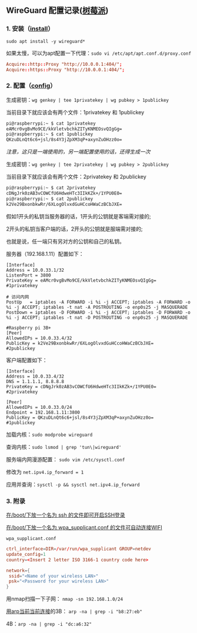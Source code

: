 ## WireGuard 配置记录([树莓派](https://www.raspberrypi.org/software/operating-systems/#raspberry-pi-os-32-bit))

### 1. 安装（[install](https://www.wireguard.com/install/)）

`sudo apt install -y wireguard*`

如果太慢，可以为apt配置一下代理：`sudo vi /etc/apt/apt.conf.d/proxy.conf`

```conf
Acquire::http::Proxy "http://10.0.0.1:404/";
Acquire::https::Proxy "http://10.0.0.1:404/";
```

### 2. 配置（[config](https://www.wireguard.com/quickstart/)）
生成密钥：`wg genkey | tee 1privatekey | wg pubkey > 1publickey`

当前目录下就应该会有两个文件：1privatekey 和 1publickey

```bash
pi@raspberrypi:~ $ cat 1privatekey
eAMcr0vgBvMo9CE/kkVletvbchkZITyKNMEOsvQIgGg=
pi@raspberrypi:~ $ cat 1publickey
QKzuDLnQt6c6+jsl/8s4Y3jZpXM3qP+axynZuOHzz0o=
```

*注意，这只是一端使用的，另一端配置使用的话，还得生成一次*

生成密钥：`wg genkey | tee 2privatekey | wg pubkey > 2publickey`

当前目录下就应该会有两个文件：2privatekey 和 2publickey

```bash
pi@raspberrypi:~ $ cat 2privatekey
cDNgJrk0zAB3vCOWCfU6HdweHTc3IIkKZk+/1YPU0E0=
pi@raspberrypi:~ $ cat 2publickey
k2Ve29BxonbkwRr/6XLogOlvxdGuHCcoHWaCzBCbJXE=
```

假如1开头的私钥当服务器的话，1开头的公钥就是客端需对接的;

2开头的私钥当客户端的话，2开头的公钥就是服端需对接的;

也就是说，任一端只有另对方的公钥和自己的私钥。

服务器（192.168.1.11）配置如下：
```
[Interface]
Address = 10.0.33.1/32
ListenPort = 3800
PrivateKey = eAMcr0vgBvMo9CE/kkVletvbchkZITyKNMEOsvQIgGg=
#1privatekey

# 访问内网
PostUp   = iptables -A FORWARD -i %i -j ACCEPT; iptables -A FORWARD -o %i -j ACCEPT; iptables -t nat -A POSTROUTING -o enp0s25 -j MASQUERADE
PostDown = iptables -D FORWARD -i %i -j ACCEPT; iptables -D FORWARD -o %i -j ACCEPT; iptables -t nat -D POSTROUTING -o enp0s25 -j MASQUERADE

#Raspberry pi 3B+
[Peer]
AllowedIPs = 10.0.33.4/32
PublicKey = k2Ve29BxonbkwRr/6XLogOlvxdGuHCcoHWaCzBCbJXE=
#2publickey
```

客户端配置如下：
```
[Interface]
Address = 10.0.33.4/32
DNS = 1.1.1.1, 8.8.8.8
PrivateKey = cDNgJrk0zAB3vCOWCfU6HdweHTc3IIkKZk+/1YPU0E0=
#2privatekey

[Peer]
AllowedIPs = 10.0.33.0/24
Endpoint = 192.168.1.11:3800
PublicKey = QKzuDLnQt6c6+jsl/8s4Y3jZpXM3qP+axynZuOHzz0o=
#1publickey
```

加载内核：`sudo modprobe wireguard`

查询内核：`sudo lsmod | grep 'tun\|wireguard'`

服务端内网漫游配置： `sudo vim /etc/sysctl.conf`

修改为 `net.ipv4.ip_forward = 1`

应用并查询：`sysctl -p && sysctl net.ipv4.ip_forward`

### 3. 附录

[在/boot/下放一个名为 ssh 的文件即可开启SSH登录](https://www.raspberrypi.org/documentation/remote-access/ssh/README.md)
 
[在/boot/下放一个名为 wpa_supplicant.conf 的文件可自动连接WIFI](https://www.raspberrypi.org/documentation/configuration/wireless/headless.md)

`wpa_supplicant.conf`

```conf
ctrl_interface=DIR=/var/run/wpa_supplicant GROUP=netdev
update_config=1
country=<Insert 2 letter ISO 3166-1 country code here>

network={
 ssid="<Name of your wireless LAN>"
 psk="<Password for your wireless LAN>"
}
```

用nmap扫描一下子网： `nmap -sn 192.168.1.0/24`

[用arp当前当前连接](https://ubuntu.com/tutorials/how-to-install-ubuntu-on-your-raspberry-pi#4-boot-ubuntu-server)的3B： `arp -na | grep -i "b8:27:eb"`

4B：`arp -na | grep -i "dc:a6:32"`